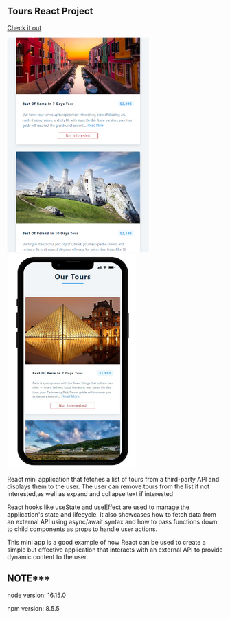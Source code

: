 ## Tours React Project

[Check it out](https://tours-app-2022.netlify.app/)

<img src='/src/img/tours_blocks.png' width=330 height=500> <img src='/src/img/tours-phone.png' width=300 height=500>

React mini application that fetches a list of tours from a third-party API and displays them to the user. The user can remove tours from the list if not interested,as well as expand and collapse text if interested

React hooks like useState and useEffect are used to manage the application's state and lifecycle. It also showcases how to fetch data from an external API using async/await syntax and how to pass functions down to child components as props to handle user actions.

This mini app is a good example of how React can be used to create a simple but effective application that interacts with an external API to provide dynamic content to the user.

## NOTE*** 
node version: 16.15.0

npm version: 8.5.5
